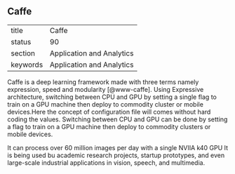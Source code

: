 ## Caffe


|          |                           |
| -------- | ------------------------- |
| title    | Caffe                     | 
| status   | 90                        |
| section  | Application and Analytics |
| keywords | Application and Analytics |



Caffe is a deep learning framework made with three terms namely
expression, speed and modularity [@www-caffe]. Using Expressive
architecture, switching between CPU and GPU by setting a single flag
to train on a GPU machine then deploy to commodity cluster or mobile
devices.Here the concept of configuration file will comes without hard
coding the values. Switching between CPU and GPU can be done by
setting a flag to train on a GPU machine then deploy to commodity
clusters or mobile devices.

It can process over 60 million images per day with a single NVIIA k40
GPU It is being used bu academic research projects, startup
prototypes, and even large-scale industrial applications in vision,
speech, and multimedia.
    
